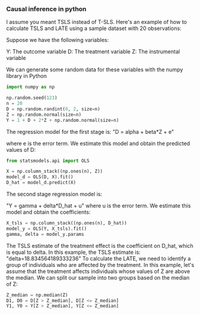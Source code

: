 ### Causal inference in python 

I assume you meant TSLS instead of T-SLS. Here's an example of how to calculate TSLS and LATE using a sample dataset with 20 observations:

Suppose we have the following variables:

   Y: The outcome variable
   D: The treatment variable
   Z: The instrumental variable

We can generate some random data for these variables with the numpy library in Python
```python 
import numpy as np

np.random.seed(123)
n = 20
D = np.random.randint(0, 2, size=n)
Z = np.random.normal(size=n)
Y = 1 + D + 2*Z + np.random.normal(size=n)

```

The regression model for the first stage is:
"D = alpha + beta*Z + e"

where e is the error term. We estimate this model and obtain the predicted values of D:

```python 
from statsmodels.api import OLS

X = np.column_stack((np.ones(n), Z))
model_d = OLS(D, X).fit()
D_hat = model_d.predict(X)
```

The second stage regression model is:

"Y = gamma + delta*D_hat + u"
where u is the error term. We estimate this model and obtain the coefficients:
```python
X_tsls = np.column_stack((np.ones(n), D_hat))
model_y = OLS(Y, X_tsls).fit()
gamma, delta = model_y.params
```
The TSLS estimate of the treatment effect is the coefficient on D_hat, which is equal to delta. In this example, the TSLS estimate is:
"delta=18.834564189333236"
To calculate the LATE, we need to identify a group of individuals who are affected by the treatment. In this example, let's assume that the treatment affects individuals whose values of Z are above the median. We can split our sample into two groups based on the median of Z:

```python
Z_median = np.median(Z)
D1, D0 = D[Z > Z_median], D[Z <= Z_median]
Y1, Y0 = Y[Z > Z_median], Y[Z <= Z_median]
```


